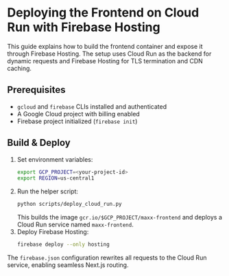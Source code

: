 # Deploying the Frontend on Cloud Run with Firebase Hosting

This guide explains how to build the frontend container and expose it through Firebase Hosting. The setup uses Cloud Run as the backend for dynamic requests and Firebase Hosting for TLS termination and CDN caching.

## Prerequisites
- `gcloud` and `firebase` CLIs installed and authenticated
- A Google Cloud project with billing enabled
- Firebase project initialized (`firebase init`)

## Build & Deploy

1. Set environment variables:
   ```bash
   export GCP_PROJECT=<your-project-id>
   export REGION=us-central1
   ```
2. Run the helper script:
   ```bash
   python scripts/deploy_cloud_run.py
   ```
   This builds the image `gcr.io/$GCP_PROJECT/maxx-frontend` and deploys a Cloud Run service named `maxx-frontend`.
3. Deploy Firebase Hosting:
   ```bash
   firebase deploy --only hosting
   ```

The `firebase.json` configuration rewrites all requests to the Cloud Run service, enabling seamless Next.js routing.
